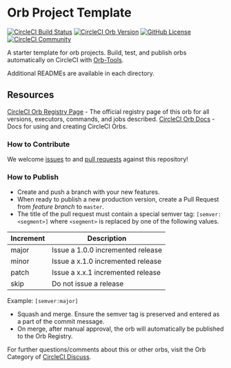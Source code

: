 # Orb Project Template

[![CircleCI Build Status](https://circleci.com/gh/LeaLearnsToCode/build-orb.svg?style=shield "CircleCI Build Status")](https://circleci.com/gh/LeaLearnsToCode/build-orb) [![CircleCI Orb Version](https://badges.circleci.com/orbs/lealearnstocode/build-orb.svg)](https://circleci.com/orbs/registry/orb/lealearnstocode/build-orb) [![GitHub License](https://img.shields.io/badge/license-MIT-lightgrey.svg)](https://raw.githubusercontent.com/LeaLearnsToCode/build-orb/master/LICENSE) [![CircleCI Community](https://img.shields.io/badge/community-CircleCI%20Discuss-343434.svg)](https://discuss.circleci.com/c/ecosystem/orbs)



A starter template for orb projects. Build, test, and publish orbs automatically on CircleCI with [Orb-Tools](https://circleci.com/orbs/registry/orb/circleci/orb-tools).

Additional READMEs are available in each directory.



## Resources

[CircleCI Orb Registry Page](https://circleci.com/orbs/registry/orb/lealearnstocode/build-orb) - The official registry page of this orb for all versions, executors, commands, and jobs described.
[CircleCI Orb Docs](https://circleci.com/docs/2.0/orb-intro/#section=configuration) - Docs for using and creating CircleCI Orbs.

### How to Contribute

We welcome [issues](https://github.com/LeaLearnsToCode/build-orb/issues) to and [pull requests](https://github.com/LeaLearnsToCode/build-orb/pulls) against this repository!

### How to Publish
* Create and push a branch with your new features.
* When ready to publish a new production version, create a Pull Request from _feature branch_ to `master`.
* The title of the pull request must contain a special semver tag: `[semver:<segment>]` where `<segment>` is replaced by one of the following values.

| Increment | Description|
| ----------| -----------|
| major     | Issue a 1.0.0 incremented release|
| minor     | Issue a x.1.0 incremented release|
| patch     | Issue a x.x.1 incremented release|
| skip      | Do not issue a release|

Example: `[semver:major]`

* Squash and merge. Ensure the semver tag is preserved and entered as a part of the commit message.
* On merge, after manual approval, the orb will automatically be published to the Orb Registry.


For further questions/comments about this or other orbs, visit the Orb Category of [CircleCI Discuss](https://discuss.circleci.com/c/orbs).

